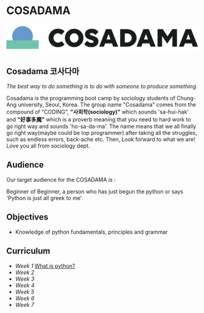 # COSADAMA



![cosadama](./COSADAMA_LOGO(300).png)

## __Cosadama 코사다마__

*The best way to do something is to do with someone to produce something.*

Cosadama is the programming boot camp by sociology students of Chung-Ang university, Seoul, Korea. The group name "Cosadama" comes from the compound of  "CODING", __"사회학(sociology)"__ which sounds 'sa-hui-hak' and **"好事多魔"** which is a proverb meaning that you need to hard work to go right way and sounds 'ho-sa-da-ma'. The name means that we all finally go right way(maybe could be top programmer) after taking all the struggles, such as endless errors, back-ache etc. Then, Look forward to what we are! Love you all from sociology dept. 

## __Audience__

Our target audience for the COSADAMA is : 

Beginner of Beginner, a person who has just begun the python or says 'Python is just all greek to me'.

## __Objectives__

* Knowledge of python fundamentals, principles and grammar

## __Curriculum__

* *Week 1* [What is python?](/week1)
* *Week 2*
* *Week 3*
* *Week 4*
* *Week 5*
* *Week 6*
* *Week 7*



